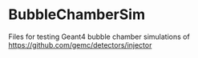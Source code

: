 # BubbleChamberSim
Files for testing Geant4 bubble chamber simulations of https://github.com/gemc/detectors/injector
